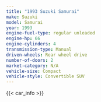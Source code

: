 ```yaml
---
title: "1993 Suzuki Samurai"
make: Suzuki
model: Samurai
year: 1993
engine-fuel-type: regular unleaded
engine-hp: 66
engine-cylinders: 4
transmission-type: Manual
driven-wheels: Rear wheel drive
number-of-doors: 2
market-category: N/A
vehicle-size: Compact
vehicle-style: Convertible SUV
---
```


{{< car_info >}}
